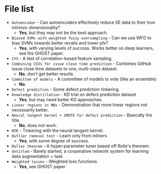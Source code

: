 # File list

* `Autoencoder` - Can autoencoders effectively reduce SE data to their true intrinsic dimensionality? 
  * **Yes**, but they may not be the best approach.
* `Biased SVMs with weighted fuzzy oversampling` - Can we use WFO to bias SVMs towards better recalls and lower pfs?
  * **Yes**, with varying levels of success. Works better on deep learners, see the GHOST paper.
* `CFS` - A test of correlation-based feature sampling.
* `Combining CSVs for issue close time prediction` - Combines GitHub issue close time datasets to one, multi-class dataset.
  * **No**, don't get better results.
* `Committee of models` - A committee of models to vote (like an ensemble)
  * **No**.
* `Defect prediction` - Some defect prediction tinkering.
* `Knowledge distillation` - KD trial on defect prediction dataset
  * **Yes**, but may need better KD approaches.
* `Linear regions in NNs` - Demonstration that more linear regions not necessarily better.
* `Neural tangent kernel + SMOTE for defect prediction` - Basically the title.
  * **No**, does not work.
* `NTK` - Tinkering with the neural tangent kernel.
* `Outlier removal test` - Learn only from inliners
  * **Yes**, with some degree of success.
* `Rolles theorem` - A hyper-parameter tuner based off Rolle's theorem.
* `Untitled` - Barely started, a cooperative network system for learning data augmentation + task
* `Weighted losses` - Weighted loss functions.
  * **Yes**, see GHOST paper.
